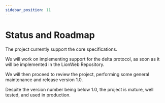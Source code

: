 ```yaml
---
sidebar_position: 11
---
```


# Status and Roadmap

The project currently support the core specifications.

We will work on implementing support for the delta protocol, as soon as it will be implemented in the LionWeb Repository.

We will then proceed to review the project, performing some general maintenance and release version 1.0.

Despite the version number being below 1.0, the project is mature, well tested, and used in production.